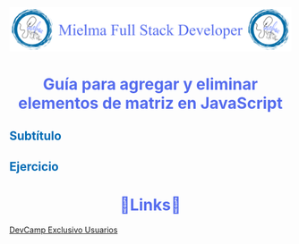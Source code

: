 ![Logo Mielma](image/Logo_Encabezado.png)

# <center><b><font color="#556CEE">Guía para agregar y eliminar elementos de matriz en JavaScript</font></b>

## <b><font color="#006cb5">Subtítulo</font></b>
<!-- ### <font color="#556CEE">H3</font> -->
<!-- #### <font color="#006cb5">H4</font> -->

## <b><font color="#006cb5">Ejercicio</font></b>

<!-- ## <center><b><font color="#006cb5">Coding Exercise</font></b>
```js
```
Resultado:
```js
``` -->

# <center><b><font color="#556CEE">🔗Links🔗</font></b>

[DevCamp Exclusivo Usuarios]()  

<!-- [Código DevCamp]() -->

<!-- [Código Mielma]() -->